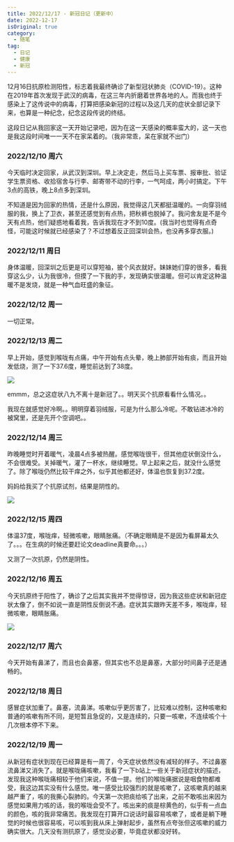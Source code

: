 ```yaml
---
title: 2022/12/17 - 新冠日记（更新中）
date: 2022-12-17
isOriginal: true
category:
  - 随笔
tag:
  - 日记
  - 健康
  - 新冠
---
```


12月16日抗原检测阳性，标志着我最终确诊了新型冠状肺炎（COVID-19）。这种在2019年首次发现于武汉的病毒，在这三年内折磨着世界各地的人。而我也终于感染上了这传说中的病毒，打算把感染新冠的过程以及这几天的症状全部记录下来，也算是一种纪念，纪念这段传说的终结。

这段日记从我回家这一天开始记录吧，因为在这一天感染的概率蛮大的，这一天也是我这段时间唯一一天不在家呆着的。（我非常乖，呆在家就不出门）

### 2022/12/10 周六
今天临时决定回家，从武汉到深圳。早上决定走，然后马上买车票、报审批、验证学生票资格、收拾宿舍与行李、邮寄带不动的行李，一气呵成，两小时搞定。下午3点的高铁，晚上8点多到深圳。

不知道是因为回家的热情，还是什么原因，我觉得这几天都挺温暖的。一向穿羽绒服的我，换上了卫衣，甚至还感觉到有点热，把秋裤也脱掉了。我问舍友是不是今天有点热，他们疑惑地看着我，告诉我现在才不到10度。(我当时也觉得有点奇怪，可能这时候就已经感染了？不过想着反正回深圳会热，也没再多穿衣服。)

### 2022/12/11 周日
身体温暖，回深圳之后更是可以穿短袖，披个风衣就好。妹妹她们穿的很多，看我穿这么少，认为我很冷，但摸了一下我的手，发现确实很温暖。但可以肯定这种温暖不是发烧，就是一种气血旺盛的象征。

### 2022/12/12 周一
一切正常。

### 2022/12/13 周二
早上开始，感觉到喉咙有点痛，中午开始有点头晕，晚上肺部开始有痰，而且开始发低烧，测了一下37.6度，睡觉前达到了38度。

![](http://timpcfan-site.cdn.bcebos.com/imgs/vxADwl.jpg)

emmm，总之这症状八九不离十是新冠了。。明天买个抗原看看什么情况。。

我现在就感觉好冷啊。。明明穿着羽绒服，可是为什么那么冷呢。不敢钻进冰冷的被窝里，还是先开个空调吧。。

### 2022/12/14 周三
昨晚睡觉时开着暖气，凌晨4点多被热醒。感觉喉咙很干，但其他症状倒没什么，不会很难受。关掉暖气，灌了一杯水，继续睡觉。早上起来之后，就没什么感觉了。除了喉咙仍然比较干痒之外，似乎其他都还好，体温也恢复到37.2度。

妈妈给我买了个抗原试剂，结果是阴性的。

![](http://timpcfan-site.cdn.bcebos.com/imgs/zHvX7h.jpeg)

### 2022/12/15 周四
体温37度，喉咙痒，轻微咳嗽，眼睛胀痛。（不确定眼睛是不是因为看屏幕太久了。。。在生病的时候还要赶论文deadline真要命。。。）

又测了一次抗原，仍然是阴性。

### 2022/12/16 周五
今天抗原终于阳性了，确诊了之后其实我并不觉得惊讶，因为我这些症状和新冠症状太像了，倒不如说一直是阴性反倒说不通。症状其实跟昨天差不多，喉咙痒，轻微咳嗽，眼睛胀痛。

![](http://timpcfan-site.cdn.bcebos.com/imgs/WKyPAI.jpeg)

### 2022/12/17 周六
今天开始有鼻涕了，而且也会鼻塞，但其实也不总是鼻塞，大部分时间鼻子还是通畅的。


### 2022/12/18 周日
感冒症状加重了。鼻塞，流鼻涕。咳嗽似乎更厉害了，比较难以控制，这种咳嗽和普通的咳嗽有所不同，是短暂且急促的，又是连续的，只要一咳嗽，不连续咳个十几次根本停不下来。


### 2022/12/19 周一
从新冠有症状到现在已经算是有一周了，今天症状依然没有减轻的样子。不过鼻塞流鼻涕又消失了。就是喉咙痛咳嗽，我看了一下b站上一些关于新冠症状的描述，发现我这种喉咙痛相较于他们来说，不值一提。他们的喉咙痛据说是咽食物都难受，我这边其实没有什么感觉。唯一感受比较强烈的就是咳嗽了，这咳嗽真的越来越严重了，咳的我撕心裂肺的。今天第一次把痰给咳了出来，之前不敢咳出来因为感觉如果用力咳的话，我的喉咙会受不了。咳出来的痰是棕黄色的，似乎有一点血的颜色，咳的我非常痛苦。我发现在打算开口说话时最容易咳嗽了，或者是躺下睡觉的时候也很容易咳，可以咳到我从床上弹射起步，虽然有点夸张但这咳嗽的威力确实很大。几天没有测抗原了，感觉没必要，毕竟症状都没好转。